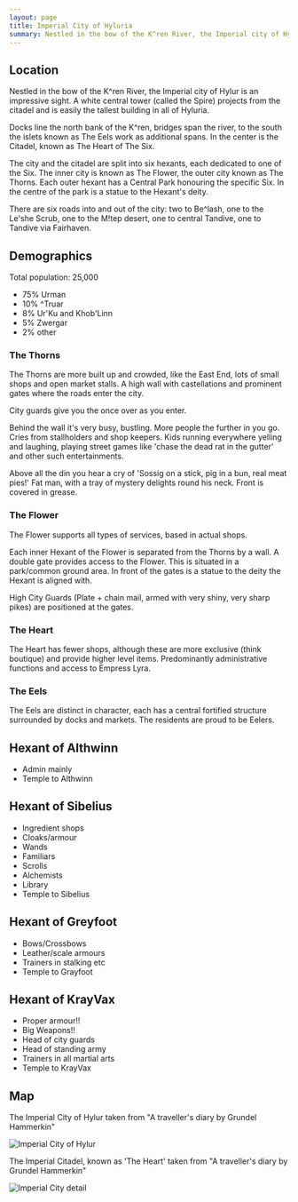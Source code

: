 ```yaml
---
layout: page
title: Imperial City of Hyluria
summary: Nestled in the bow of the K^ren River, the Imperial city of Hylur is an impressive sight. A white central tower (called the Spire) projects from the citadel and is easily the tallest building in all of Hyluria. 
---
```


## Location

Nestled in the bow of the K^ren River, the Imperial city of Hylur is an impressive sight. A white central tower (called the Spire) projects from the citadel and is easily the tallest building in all of Hyluria. 

Docks line the north bank of the K^ren, bridges span the river, to the south the islets known as The Eels work as additional spans. In the center is the Citadel, known as The Heart of The Six. 

The city and the citadel are split into six hexants, each dedicated to one of the Six. The inner city is known as The Flower, the outer city known as The Thorns. Each outer hexant has a Central Park honouring the specific Six. In the centre of the park is a statue to the Hexant's deity.

There are six roads into and out of the city: two to  Be^lash, one to the Le'she Scrub, one to the M!tep desert, one to central Tandive, one to Tandive via Fairhaven.

## Demographics

Total population: 25,000
- 75% Urman
- 10% ^Truar
- 8% Ur'Ku and Khob'Linn 
- 5% Zwergar
- 2% other

### The Thorns

The Thorns are more built up and crowded, like the East End, lots of small shops and open market stalls.
A high wall with castellations and prominent gates where the roads enter the city.

City guards give you the once over as you enter. 

Behind the wall it's very busy, bustling. More people the further in you go. Cries from stallholders and shop keepers. Kids running everywhere yelling and laughing, playing street games like 'chase the dead rat in the gutter' and other such entertainments.

Above all the din you hear a cry of 'Sossig on a stick, pig in a bun, real meat pies!'
Fat man, with a tray of mystery delights round his neck. Front is covered in grease. 

### The Flower

The Flower supports all types of services, based in actual shops.

Each inner Hexant of the Flower is separated from the Thorns by a wall. A double gate provides access to the Flower. This is situated in a park/common ground area. In front of the gates is a statue to the deity the Hexant is aligned with.

High City Guards (Plate + chain mail, armed with very shiny, very sharp pikes) are positioned at the gates.

### The Heart

The Heart has fewer shops, although these are more exclusive (think boutique) and provide higher level items. Predominantly administrative functions and access to Empress Lyra.

### The Eels

The Eels are distinct in character, each has a central fortified structure surrounded by docks and markets. The residents are proud to be Eelers.


## Hexant of Althwinn

- Admin mainly
- Temple to Althwinn

## Hexant of Sibelius

- Ingredient shops
- Cloaks/armour
- Wands
- Familiars
- Scrolls
- Alchemists 
- Library
- Temple to Sibelius

## Hexant of Greyfoot

- Bows/Crossbows
- Leather/scale armours
- Trainers in stalking etc
- Temple to Grayfoot

## Hexant of KrayVax

- Proper armour!!
- Big Weapons!!
- Head of city guards
- Head of standing army
- Trainers in all martial arts
- Temple to KrayVax

## Map

The Imperial City of Hylur taken from "A traveller's diary by Grundel Hammerkin"

![Imperial City of Hylur](/assets/imperial-city.jpg)

The Imperial Citadel, known as 'The Heart' taken from "A traveller's diary by Grundel Hammerkin"

![Imperial City detail](/assets/imperial-city-detail.jpg)
